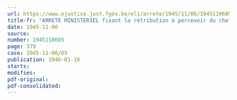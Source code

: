 ```yaml
---
url: https://www.ejustice.just.fgov.be/eli/arrete/1945/11/06/1945110605/justel
title-fr: "ARRETE MINISTERIEL fixant la rétribution à percevoir du chef de la délivrance de copies de certains documents cadastraux"
date: 1945-11-06
source:
number: 1945110605
page: 379
case: 1945-11-06/05
publication: 1946-01-16
starts:
modifies:
pdf-original:
pdf-consolidated:
---
```


